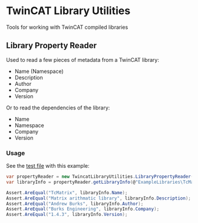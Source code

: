 # TwinCAT Library Utilities

Tools for working with TwinCAT compiled libraries

## Library Property Reader

Used to read a few pieces of metadata from a TwinCAT library:
* Name (Namespace)
* Description
* Author
* Company
* Version

Or to read the dependencies of the library:
* Name
* Namespace
* Company
* Version

### Usage

See the [test file](TwincatLibraryTests/LibraryPropertyReaderTests.cs) with this example:

```c#
var propertyReader = new TwincatLibraryUtilities.LibraryPropertyReader();
var libraryInfo = propertyReader.getLibraryInfo(@"ExampleLibraries\TcMatrix.library");

Assert.AreEqual("TcMatrix", libraryInfo.Name);
Assert.AreEqual("Matrix arithmatic library", libraryInfo.Description);
Assert.AreEqual("Andrew Burks", libraryInfo.Author);
Assert.AreEqual("Burks Engineering", libraryInfo.Company);
Assert.AreEqual("1.4.3", libraryInfo.Version);
```